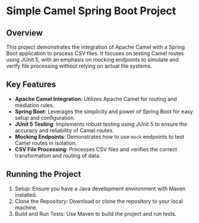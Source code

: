 # Simple Camel Spring Boot Project

## Overview

This project demonstrates the integration of Apache Camel with a Spring Boot application to process CSV files. It focuses on testing Camel routes using JUnit 5, with an emphasis on mocking endpoints to simulate and verify file processing without relying on actual file systems.

## Key Features

- **Apache Camel Integration**: Utilizes Apache Camel for routing and mediation rules.
- **Spring Boot**: Leverages the simplicity and power of Spring Boot for easy setup and configuration.
- **JUnit 5 Testing**: Implements robust testing using JUnit 5 to ensure the accuracy and reliability of Camel routes.
- **Mocking Endpoints**: Demonstrates how to use `mock` endpoints to test Camel routes in isolation.
- **CSV File Processing**: Processes CSV files and verifies the correct transformation and routing of data.

## Running the Project
1. Setup: Ensure you have a Java development environment with Maven installed.
2. Clone the Repository: Download or clone the repository to your local machine.
3. Build and Run Tests: Use Maven to build the project and run tests.

